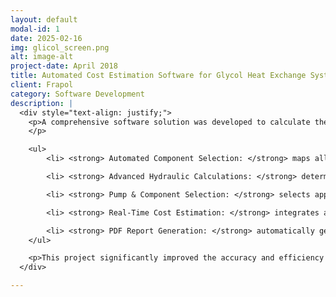 ```yaml
---
layout: default
modal-id: 1
date: 2025-02-16
img: glicol_screen.png
alt: image-alt
project-date: April 2018
title: Automated Cost Estimation Software for Glycol Heat Exchange Systems.
client: Frapol
category: Software Development
description: |
  <div style="text-align: justify;">
    <p>A comprehensive software solution was developed to calculate the cost of glycol-based heat exchange systems. The tool automates the selection of system components based on technical specifications, ensuring an optimal balance between performance and cost. Designed to streamline the planning, budgeting, and quoting process, it enhances efficiency for sales and engineering teams.
    </p>

    <ul>
        <li> <strong> Automated Component Selection: </strong> maps all required technical specifications and selects the most cost-effective and efficient components based on input parameters such as fluid type, flow rate, heat exchanger resistance, heat exchanger volume, piping material, and system configuration.</li>

        <li> <strong> Advanced Hydraulic Calculations: </strong> determines optimal pipe sizing and system efficiency, including calculations for cross-sectional area, flow velocity, Reynolds number, pressure losses (linear and local), and total pressure drop.</li>

        <li> <strong> Pump & Component Selection: </strong> selects appropriate pumps and system components such as safety valves, expansion tanks, shut-off and balancing valves, filters, heat exchangers, and actuators based on flow parameters and cost constraints.</li>

        <li> <strong> Real-Time Cost Estimation: </strong> integrates a company database to pull real-time pricing for components, labor, and insulation costs, allowing users to select different material options with immediate cost and performance adjustments.</li>

        <li> <strong> PDF Report Generation: </strong> automatically generates a detailed report summarizing selected components, system specifications, cost breakdown, and performance parameters for sales and engineering teams.</li>
    </ul>

    <p>This project significantly improved the accuracy and efficiency of pricing glycol heat exchange systems, enhancing the company’s ability to deliver precise and competitive quotations to clients.</p>
  </div>

---
```

